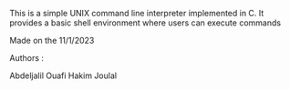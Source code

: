 This is a simple UNIX command line interpreter implemented in C.
It provides a basic shell environment where users can execute commands

Made on the 11/1/2023

Authors :

Abdeljalil Ouafi
Hakim Joulal
